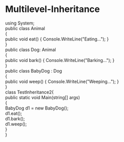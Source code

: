# Multilevel-Inheritance
using System;  
   public class Animal  
    {  
       public void eat() { Console.WriteLine("Eating..."); }  
   }  
   public class Dog: Animal  
   {  
       public void bark() { Console.WriteLine("Barking..."); }  
   }  
   public class BabyDog : Dog  
   {  
       public void weep() { Console.WriteLine("Weeping..."); }  
   }  
   class TestInheritance2{  
       public static void Main(string[] args)  
        {  
            BabyDog d1 = new BabyDog();  
            d1.eat();  
            d1.bark();  
            d1.weep();  
        }  
    }  
